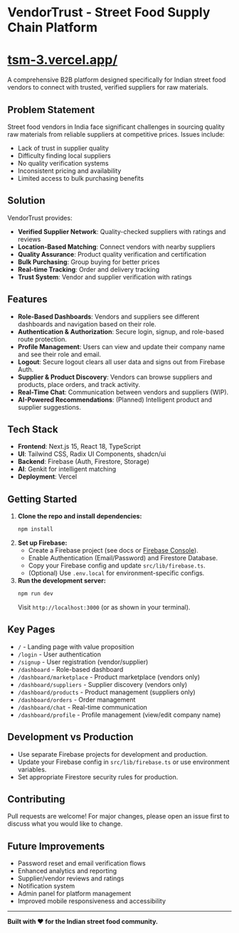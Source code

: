 # VendorTrust - Street Food Supply Chain Platform
# [tsm-3.vercel.app/](https://tsm-3.vercel.app/)

A comprehensive B2B platform designed specifically for Indian street food vendors to connect with trusted, verified suppliers for raw materials.

## Problem Statement
Street food vendors in India face significant challenges in sourcing quality raw materials from reliable suppliers at competitive prices. Issues include:
- Lack of trust in supplier quality
- Difficulty finding local suppliers
- No quality verification systems
- Inconsistent pricing and availability
- Limited access to bulk purchasing benefits

## Solution
VendorTrust provides:
- **Verified Supplier Network**: Quality-checked suppliers with ratings and reviews
- **Location-Based Matching**: Connect vendors with nearby suppliers
- **Quality Assurance**: Product quality verification and certification
- **Bulk Purchasing**: Group buying for better prices
- **Real-time Tracking**: Order and delivery tracking
- **Trust System**: Vendor and supplier verification with ratings

## Features
- **Role-Based Dashboards**: Vendors and suppliers see different dashboards and navigation based on their role.
- **Authentication & Authorization**: Secure login, signup, and role-based route protection.
- **Profile Management**: Users can view and update their company name and see their role and email.
- **Logout**: Secure logout clears all user data and signs out from Firebase Auth.
- **Supplier & Product Discovery**: Vendors can browse suppliers and products, place orders, and track activity.
- **Real-Time Chat**: Communication between vendors and suppliers (WIP).
- **AI-Powered Recommendations**: (Planned) Intelligent product and supplier suggestions.

## Tech Stack
- **Frontend**: Next.js 15, React 18, TypeScript
- **UI**: Tailwind CSS, Radix UI Components, shadcn/ui
- **Backend**: Firebase (Auth, Firestore, Storage)
- **AI**: Genkit for intelligent matching
- **Deployment**: Vercel

## Getting Started

1. **Clone the repo and install dependencies:**
   ```bash
   npm install
   ```
2. **Set up Firebase:**
   - Create a Firebase project (see docs or [Firebase Console](https://console.firebase.google.com/)).
   - Enable Authentication (Email/Password) and Firestore Database.
   - Copy your Firebase config and update `src/lib/firebase.ts`.
   - (Optional) Use `.env.local` for environment-specific configs.
3. **Run the development server:**
   ```bash
   npm run dev
   ```
   Visit `http://localhost:3000` (or as shown in your terminal).

## Key Pages
- `/` - Landing page with value proposition
- `/login` - User authentication
- `/signup` - User registration (vendor/supplier)
- `/dashboard` - Role-based dashboard
- `/dashboard/marketplace` - Product marketplace (vendors only)
- `/dashboard/suppliers` - Supplier discovery (vendors only)
- `/dashboard/products` - Product management (suppliers only)
- `/dashboard/orders` - Order management
- `/dashboard/chat` - Real-time communication
- `/dashboard/profile` - Profile management (view/edit company name)

## Development vs Production
- Use separate Firebase projects for development and production.
- Update your Firebase config in `src/lib/firebase.ts` or use environment variables.
- Set appropriate Firestore security rules for production.

## Contributing
Pull requests are welcome! For major changes, please open an issue first to discuss what you would like to change.

## Future Improvements
- Password reset and email verification flows
- Enhanced analytics and reporting
- Supplier/vendor reviews and ratings
- Notification system
- Admin panel for platform management
- Improved mobile responsiveness and accessibility

---

**Built with ❤️ for the Indian street food community.**
